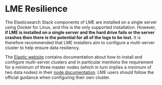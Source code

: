 # LME Resilience

The Elasticsearch Stack components of LME are installed on a single server using
Docker for Linux, and this is the only supported installation. However, **if LME
is installed on a single server and the hard drive fails or the server crashes
then there is the potential for all of the logs to be lost.** It is therefore
recommended that LME installers aim to configure a multi-server cluster to help
ensure data resiliency.

The [Elastic website](https://www.elastic.co/) contains documentation about how
to install and configure multi-server clusters and in particular mentions the
requirement for a minimum of three master nodes (which in turn implies a minimum
of two data nodes) in their [node
documentation](https://www.elastic.co/guide/en/elasticsearch/reference/current/modules-node.html).
LME users should follow the official guidance when configuring their own
cluster.